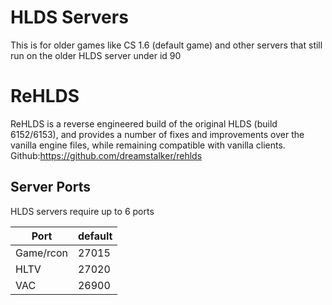# HLDS Servers

This is for older games like CS 1.6 (default game) and other servers that still run on the older HLDS server under id 90

# ReHLDS

ReHLDS is a reverse engineered build of the original HLDS (build 6152/6153), and provides a number of fixes and improvements over the vanilla engine files, while remaining compatible with vanilla clients.
Github:https://github.com/dreamstalker/rehlds

## Server Ports

HLDS servers require up to 6 ports

| Port      | default |
|-----------|---------|
| Game/rcon | 27015   |
| HLTV      | 27020   |
| VAC       | 26900   |
